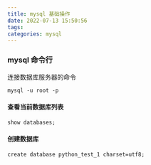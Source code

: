 ```yaml
---
title: mysql 基础操作
date: 2022-07-13 15:50:56
tags:
categories: mysql
---
```


### mysql 命令行

连接数据库服务器的命令

```
mysql -u root -p
```

#### 查看当前数据库列表
```
show databases;
```

#### 创建数据库
```
create database python_test_1 charset=utf8;
```

